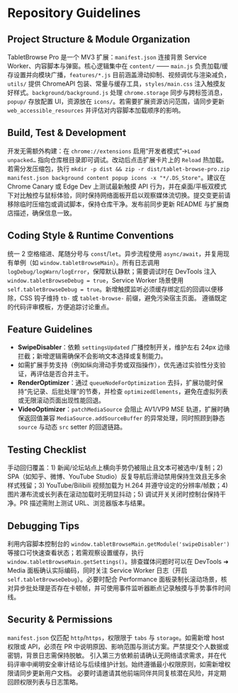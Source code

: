 # Repository Guidelines

## Project Structure & Module Organization
TabletBrowse Pro 是一个 MV3 扩展：`manifest.json` 连接背景 Service Worker、内容脚本与弹窗。核心逻辑集中在 `content/` —— `main.js` 负责加载/缓存设置并向模块广播，`features/*.js` 目前涵盖滑动抑制、视频调优与渲染减负，`utils/` 提供 ChromeAPI 包装、常量与缓存工具，`styles/main.css` 注入触摸友好样式。`background/background.js` 处理 `chrome.storage` 同步与跨标签消息，`popup/` 存放配置 UI，资源放在 `icons/`。若需要扩展资源访问范围，请同步更新 `web_accessible_resources` 并评估对内容脚本加载顺序的影响。

## Build, Test & Development
开发无需额外构建：在 `chrome://extensions` 启用“开发者模式”→`Load unpacked…` 指向仓库根目录即可调试。改动后点击扩展卡片上的 `Reload` 热加载。若需分发压缩包，执行 `mkdir -p dist && zip -r dist/tablet-browse-pro.zip manifest.json background content popup icons -x "*/.DS_Store"`。建议在 Chrome Canary 或 Edge Dev 上测试最新触摸 API 行为，并在桌面/平板双模式下对比触控与鼠标体验，同时保持网络面板开启以观察媒体流切换。提交变更前请移除临时压缩包或调试脚本，保持仓库干净。发布前同步更新 README 与扩展商店描述，确保信息一致。

## Coding Style & Runtime Conventions
统一 2 空格缩进、尾随分号与 `const`/`let`。异步流程使用 `async/await`，并复用现有单例（如 `window.tabletBrowseMain`）。所有日志调用 `logDebug/logWarn/logError`，保障默认静默；需要调试时在 DevTools 注入 `window.tabletBrowseDebug = true`，Service Worker 场景使用 `self.tabletBrowseDebug = true`。新增触摸监听必须缓存绑定后的回调以便移除，CSS 钩子维持 `tb-` 或 `tablet-browse-` 前缀，避免污染宿主页面。
遵循既定的代码评审模板，方便追踪讨论重点。

## Feature Guidelines
- **SwipeDisabler**：依赖 `settingsUpdated` 广播控制开关，维护左右 24px 边缘拦截；新增逻辑需确保不会影响文本选择或复制能力。
- 如需扩展手势支持（例如纵向滑动手势或双指操作），优先通过实验性分支验证，再评估是否合并主干。
- **RenderOptimizer**：通过 `queueNodeForOptimization` 去抖，扩展功能时保持“先记录、后批处理”的节奏，并检查 `optimizedElements`，避免在虚拟列表或无限滚动页面出现性能回退。
- **VideoOptimizer**：`patchMediaSource` 会阻止 AV1/VP9 MSE 轨道，扩展时确保返回值兼容 `MediaSource.addSourceBuffer` 的异常处理，同时照顾到静态 `source` 与动态 `src` setter 的回退链路。

## Testing Checklist
手动回归覆盖：1) 新闻/论坛站点上横向手势仍被阻止且文本可被选中/复制；2) SPA（如知乎、微博、YouTube Studio）反复导航后滑动禁用保持生效且无多余样式残留；3) YouTube/Bilibili 视频加载为 H.264 并遵守设定的分辨率/帧数；4) 图片瀑布流或长列表在滚动加载时无明显抖动；5) 调试开关关闭时控制台保持干净。PR 描述需附上测试 URL、浏览器版本与结果。

## Debugging Tips
利用内容脚本控制台的 `window.tabletBrowseMain.getModule('swipeDisabler')` 等接口可快速查看状态；若需观察设置缓存，执行 `window.tabletBrowseMain.getSettings()`。排查媒体问题时可以在 DevTools ➜ Media 面板确认实际编码，同时关注 Service Worker 日志（开启 `self.tabletBrowseDebug`）。必要时配合 Performance 面板录制长滚动场景，核对异步批处理是否存在卡顿帧，并可使用事件监听器断点记录触摸与手势事件时间线。

## Security & Permissions
`manifest.json` 仅匹配 `http`/`https`，权限限于 `tabs` 与 `storage`。如需新增 host 权限或 API，必须在 PR 中说明原因、影响范围与测试方案。严禁提交个人数据或密钥，背景日志需保持脱敏。
引入第三方依赖前请确认无网络请求需求，并在代码评审中阐明安全审计结论与后续维护计划。始终遵循最小权限原则，如需新增权限请同步更新用户文档。
必要时请邀请其他前端同伴共同复核潜在风险，并定期回顾权限列表与日志策略。
